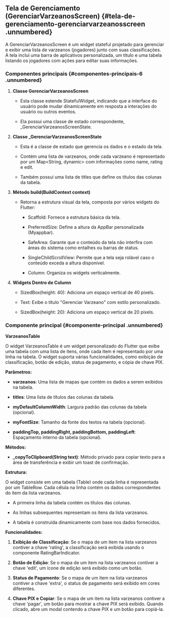 ## **Tela de Gerenciamento (GerenciarVarzeanosScreen)** {#tela-de-gerenciamento-gerenciarvarzeanosscreen .unnumbered}

A GerenciarVarzeanosScreen é um widget stateful projetado para gerenciar
e exibir uma lista de varzeanos (jogadores) junto com suas
classificações. A tela inclui uma barra de aplicativos personalizada, um
título e uma tabela listando os jogadores com ações para editar suas
informações.

### **Componentes principais** {#componentes-principais-6 .unnumbered}

1.  **Classe GerenciarVarzeanosScreen**

    -   Esta classe estende StatefulWidget, indicando que a interface do
        usuário pode mudar dinamicamente em resposta a interações do
        usuário ou outros eventos.

    -   Ela possui uma classe de estado correspondente,
        \_GerenciarVarzeanosScreenState.

2.  **Classe \_GerenciarVarzeanosScreenState**

    -   Esta é a classe de estado que gerencia os dados e o estado da
        tela.

    -   Contém uma lista de varzeanos, onde cada varzeano é representado
        por um Map\<String, dynamic\> com informações como name, rating
        e edit.

    -   Também possui uma lista de titles que define os títulos das
        colunas da tabela.

3.  **Método build(BuildContext context)**

    -   Retorna a estrutura visual da tela, composta por vários widgets
        do Flutter:

        -   Scaffold: Fornece a estrutura básica da tela.

        -   PreferredSize: Define a altura da AppBar personalizada
            (Myappbar).

        -   SafeArea: Garante que o conteúdo da tela não interfira com
            áreas do sistema como entalhes ou barras de status.

        -   SingleChildScrollView: Permite que a tela seja rolável caso
            o conteúdo exceda a altura disponível.

        -   Column: Organiza os widgets verticalmente.

4.  **Widgets Dentro de Column**

    -   SizedBox(height: 40): Adiciona um espaço vertical de 40 pixels.

    -   Text: Exibe o título \"Gerenciar Varzeano\" com estilo
        personalizado.

    -   SizedBox(height: 20): Adiciona um espaço vertical de 20 pixels.

### **Componente principal** {#componente-principal .unnumbered}

**VarzeanosTable**

O widget VarzeanosTable é um widget personalizado do Flutter que exibe
uma tabela com uma lista de itens, onde cada item é representado por uma
linha na tabela. O widget suporta várias funcionalidades, como exibição
de classificação, botão de edição, status de pagamento, e cópia de chave
PIX.

**Parâmetros:**

-   **varzeanos**: Uma lista de mapas que contém os dados a serem
    exibidos na tabela.

-   **titles**: Uma lista de títulos das colunas da tabela.

-   **myDefaultColumnWidth**: Largura padrão das colunas da tabela
    (opcional).

-   **myFontSize**: Tamanho da fonte dos textos na tabela (opcional).

-   **paddingTop, paddingRight, paddingBottom, paddingLeft**:
    Espaçamento interno da tabela (opcional).

**Métodos:**

-   **\_copyToClipboard(String text)**: Método privado para copiar texto
    para a área de transferência e exibir um toast de confirmação.

**Estrutura:**

O widget consiste em uma tabela (Table) onde cada linha é representada
por um TableRow. Cada célula na linha contém os dados correspondentes do
item da lista varzeanos.

-   A primeira linha da tabela contém os títulos das colunas.

-   As linhas subsequentes representam os itens da lista varzeanos.

-   A tabela é construída dinamicamente com base nos dados fornecidos.

**Funcionalidades:**

1.  **Exibição de Classificação**: Se o mapa de um item na lista
    varzeanos contiver a chave \'rating\', a classificação será exibida
    usando o componente RatingBarIndicator.

2.  **Botão de Edição**: Se o mapa de um item na lista varzeanos
    contiver a chave \'edit\', um ícone de edição será exibido como um
    botão.

3.  **Status de Pagamento**: Se o mapa de um item na lista varzeanos
    contiver a chave \'extra\', o status de pagamento será exibido em
    cores diferentes.

4.  **Chave PIX e Copiar**: Se o mapa de um item na lista varzeanos
    contiver a chave \'pagar\', um botão para mostrar a chave PIX será
    exibido. Quando clicado, abre um modal contendo a chave PIX e um
    botão para copiá-la.